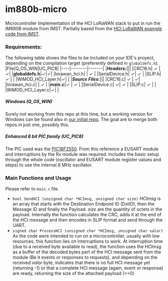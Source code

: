 # im880b-micro
Microcontroller Implementation of the HCI LoRaWAN stack to put in run the iM880B module from IMST. Partially based from the [HCI LoRaWAN example code from IMST](https://wireless-solutions.de/products/radiomodules/im880b-l.html).
### Requirements:
The following table shows the files to be included on your IDE's proyect, depending on the compilation target (preferently defined in `globaldefs.h`).
|File|Q_OS_WIN|UC_PIC8|
|----|--------|-------|
|***Headers:***|||
|CRC16.h| ✓ | ✓|
|**globaldefs.h**|✓|✓|
|lorawan_hci.h|  | ✓ |
|SerialDevice.h| ✓| ✓ |
|SLIP.h| ✓ | |
|WiMOD_HCI_Layer.h|✓|  |
|***Source Files:***|||
|CRC16.c| ✓ | ✓|
|lorawan_hci.c|  | ✓ |
|**main.c**|✓ | ✓ |
|SerialDevice.c| ✓| ✓ |
|SLIP.c| ✓ | |
|WiMOD_HCI_Layer.c|✓|  |
#####  Windows (Q_OS_WIN)
Surely not working from this repo at this time, but a working version for Windows can be found also in [our initial repo](https://github.com/pylatesUD/im880b). The goal are to merge both repos in just one, possibly this.
##### Enhanced 8 bit PIC family (UC_PIC8)
The PIC used was the [PIC18F2550](http://www.microchip.com/PIC18F2550). From this reference a EUSART module and interruptions by the Rx module was required. Includes the basic setup through the whole code (oscillator and EUSART module register values and steps) to use the internal 8 MHz oscillator.
### Main Functions and Usage
Please refer to `main.c` file.
 - `bool SendHCI (unsigned char *HCImsg, unsigned char size)`
   *HCImsg* is an array that starts with the Destination Endpoint ID (DstID), then the Message ID and finally the Payload.
   *size* are the quantity of octets in the payload.
   Internally the function calculates the CRC, adds it at the end of the HCI message and then encodes in SLIP format and send through the UART.
 - `signed char ProcessHCI (unsigned char *HCImsg, unsigned char valor)`
   As the code were intended to run on a microcontroller, usually with low resources, this function lies on interruptions to work. At interruption time (due to a received byte available to read), the function uses the *HCImsg* as a buffer of the decoded bytes part of the HCI message sent from the module (Be it events or responses to requests), and depending on the received *valor* byte, indicates that there is no full HCI message yet (returning -1) or that a complete HCI message (again, event or response) are ready, returning the size of the attached payload (>=0)
